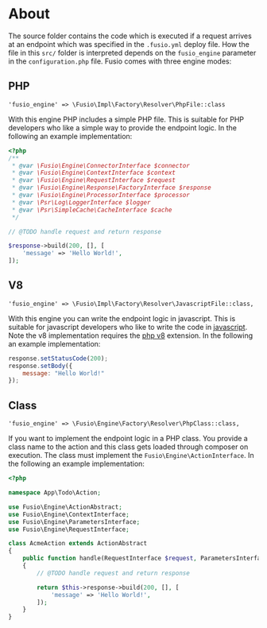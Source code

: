 
# About

The source folder contains the code which is executed if a request arrives at
an endpoint which was specified in the `.fusio.yml` deploy file. How the file
in this `src/` folder is interpreted depends on the `fusio_engine` parameter
in the `configuration.php` file. Fusio comes with three engine modes:

## PHP

```
'fusio_engine' => \Fusio\Impl\Factory\Resolver\PhpFile::class
```

With this engine PHP includes a simple PHP file. This is suitable for PHP 
developers who like a simple way to provide the endpoint logic. In the following 
an example implementation:

```php
<?php
/**
 * @var \Fusio\Engine\ConnectorInterface $connector
 * @var \Fusio\Engine\ContextInterface $context
 * @var \Fusio\Engine\RequestInterface $request
 * @var \Fusio\Engine\Response\FactoryInterface $response
 * @var \Fusio\Engine\ProcessorInterface $processor
 * @var \Psr\Log\LoggerInterface $logger
 * @var \Psr\SimpleCache\CacheInterface $cache
 */

// @TODO handle request and return response

$response->build(200, [], [
    'message' => 'Hello World!',
]);
```

## V8

```
'fusio_engine' => \Fusio\Impl\Factory\Resolver\JavascriptFile::class,
```

With this engine you can write the endpoint logic in javascript. This is 
suitable for javascript developers who like to write the code in 
[javascript](http://www.fusio-project.org/documentation/v8). Note the v8 
implementation requires the [php v8](https://github.com/pinepain/php-v8) 
extension. In the following an example implementation:

```javascript
response.setStatusCode(200);
response.setBody({
    message: "Hello World!"
});
```

## Class

```
'fusio_engine' => \Fusio\Engine\Factory\Resolver\PhpClass::class,
```

If you want to implement the endpoint logic in a PHP class. You provide a class 
name to the action and this class gets loaded through composer on execution. The 
class must implement the `Fusio\Engine\ActionInterface`. In the following an 
example implementation:

```php
<?php

namespace App\Todo\Action;

use Fusio\Engine\ActionAbstract;
use Fusio\Engine\ContextInterface;
use Fusio\Engine\ParametersInterface;
use Fusio\Engine\RequestInterface;

class AcmeAction extends ActionAbstract
{
    public function handle(RequestInterface $request, ParametersInterface $configuration, ContextInterface $context)
    {
        // @TODO handle request and return response

        return $this->response->build(200, [], [
            'message' => 'Hello World!',
        ]);
    }
}
```
